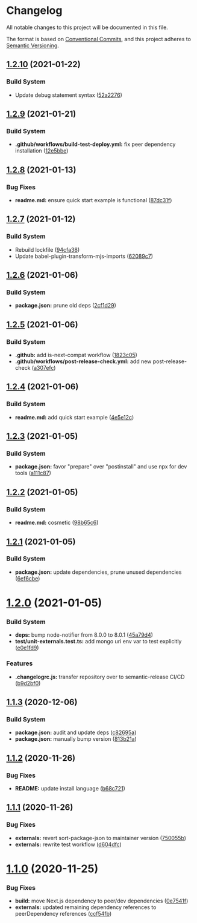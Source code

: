 # Changelog

All notable changes to this project will be documented in this file.

The format is based on [Conventional Commits][1], and this project adheres to
[Semantic Versioning][2].

## [1.2.10][3] (2021-01-22)

### Build System

- Update debug statement syntax ([52a2276][4])

## [1.2.9][5] (2021-01-21)

### Build System

- **.github/workflows/build-test-deploy.yml:** fix peer dependency installation
  ([12e5bbe][6])

## [1.2.8][7] (2021-01-13)

### Bug Fixes

- **readme.md:** ensure quick start example is functional ([87dc31f][8])

## [1.2.7][9] (2021-01-12)

### Build System

- Rebuild lockfile ([94cfa38][10])
- Update babel-plugin-transform-mjs-imports ([62089c7][11])

## [1.2.6][12] (2021-01-06)

### Build System

- **package.json:** prune old deps ([2cf1d29][13])

## [1.2.5][14] (2021-01-06)

### Build System

- **.github:** add is-next-compat workflow ([1823c05][15])
- **.github/workflows/post-release-check.yml:** add new post-release-check
  ([a307efc][16])

## [1.2.4][17] (2021-01-06)

### Build System

- **readme.md:** add quick start example ([4e5e12c][18])

## [1.2.3][19] (2021-01-05)

### Build System

- **package.json:** favor "prepare" over "postinstall" and use npx for dev tools
  ([a111c87][20])

## [1.2.2][21] (2021-01-05)

### Build System

- **readme.md:** cosmetic ([98b65c6][22])

## [1.2.1][23] (2021-01-05)

### Build System

- **package.json:** update dependencies, prune unused dependencies
  ([6ef6cbe][24])

# [1.2.0][25] (2021-01-05)

### Build System

- **deps:** bump node-notifier from 8.0.0 to 8.0.1 ([45a79d4][26])
- **test/unit-externals.test.ts:** add mongo uri env var to test explicitly
  ([e0e1fd9][27])

### Features

- **.changelogrc.js:** transfer repository over to semantic-release CI/CD
  ([b9d2bf0][28])

## [1.1.3][29] (2020-12-06)

### Build System

- **package.json:** audit and update deps ([c82695a][30])
- **package.json:** manually bump version ([813b21a][31])

## [1.1.2][32] (2020-11-26)

### Bug Fixes

- **README:** update install language ([b68c721][33])

## [1.1.1][34] (2020-11-26)

### Bug Fixes

- **externals:** revert sort-package-json to maintainer version ([750055b][35])
- **externals:** rewrite test workflow ([d604dfc][36])

# [1.1.0][37] (2020-11-25)

### Bug Fixes

- **build:** move Next.js dependency to peer/dev dependencies ([0e7541f][38])
- **externals:** updated remaining dependency references to peerDependency
  references ([ccf54fb][39])

[1]: https://conventionalcommits.org
[2]: https://semver.org
[3]:
  https://github.com/Xunnamius/next-test-api-route-handler/compare/v1.2.9...v1.2.10
[4]:
  https://github.com/Xunnamius/next-test-api-route-handler/commit/52a22765e17759271e7ba6c83ce9f3609500b5f3
[5]:
  https://github.com/Xunnamius/next-test-api-route-handler/compare/v1.2.8...v1.2.9
[6]:
  https://github.com/Xunnamius/next-test-api-route-handler/commit/12e5bbe1bf36fda3ef938c7ed7cd445fec3901c9
[7]:
  https://github.com/Xunnamius/next-test-api-route-handler/compare/v1.2.7...v1.2.8
[8]:
  https://github.com/Xunnamius/next-test-api-route-handler/commit/87dc31f264682d8048ee8d4cba4dbf866666bf07
[9]:
  https://github.com/Xunnamius/next-test-api-route-handler/compare/v1.2.6...v1.2.7
[10]:
  https://github.com/Xunnamius/next-test-api-route-handler/commit/94cfa3806bfa0250e9b2dd5b3abfb2ff65c77c6a
[11]:
  https://github.com/Xunnamius/next-test-api-route-handler/commit/62089c79f6c9b585d2bb8ca0a8b87bd355b8695f
[12]:
  https://github.com/Xunnamius/next-test-api-route-handler/compare/v1.2.5...v1.2.6
[13]:
  https://github.com/Xunnamius/next-test-api-route-handler/commit/2cf1d29159fb746dc4a7c09a8193e46c6bec3823
[14]:
  https://github.com/Xunnamius/next-test-api-route-handler/compare/v1.2.4...v1.2.5
[15]:
  https://github.com/Xunnamius/next-test-api-route-handler/commit/1823c055f034e528337c68d710164097e423f6e2
[16]:
  https://github.com/Xunnamius/next-test-api-route-handler/commit/a307efcf2cdf60679d68fab385bdc8951a476ace
[17]:
  https://github.com/Xunnamius/next-test-api-route-handler/compare/v1.2.3...v1.2.4
[18]:
  https://github.com/Xunnamius/next-test-api-route-handler/commit/4e5e12c0df4fc80abb696d32718440ff294902e7
[19]:
  https://github.com/Xunnamius/next-test-api-route-handler/compare/v1.2.2...v1.2.3
[20]:
  https://github.com/Xunnamius/next-test-api-route-handler/commit/a111c87ccd863ce4dac85a5bd0281d87affe3b63
[21]:
  https://github.com/Xunnamius/next-test-api-route-handler/compare/v1.2.1...v1.2.2
[22]:
  https://github.com/Xunnamius/next-test-api-route-handler/commit/98b65c6da330040e4bcbc22fe28db87c3965fd0e
[23]:
  https://github.com/Xunnamius/next-test-api-route-handler/compare/v1.2.0...v1.2.1
[24]:
  https://github.com/Xunnamius/next-test-api-route-handler/commit/6ef6cbeb143648eb1fed5eff39071a06e7354275
[25]:
  https://github.com/Xunnamius/next-test-api-route-handler/compare/v1.1.3...v1.2.0
[26]:
  https://github.com/Xunnamius/next-test-api-route-handler/commit/45a79d41835b5146912511f8b583c9128d154cf9
[27]:
  https://github.com/Xunnamius/next-test-api-route-handler/commit/e0e1fd951fbe63c04c264ad11ab1fa7a39e1679a
[28]:
  https://github.com/Xunnamius/next-test-api-route-handler/commit/b9d2bf010fba4b163e1eea0801271292a0e74308
[29]:
  https://github.com/Xunnamius/next-test-api-route-handler/compare/v1.1.2...v1.1.3
[30]:
  https://github.com/Xunnamius/next-test-api-route-handler/commit/c82695a8816b6cd5f0e11d09cc2f948a30a416e9
[31]:
  https://github.com/Xunnamius/next-test-api-route-handler/commit/813b21ad1e2c78594903b3a8f504f4460d8e506e
[32]:
  https://github.com/Xunnamius/next-test-api-route-handler/compare/v1.1.1...v1.1.2
[33]:
  https://github.com/Xunnamius/next-test-api-route-handler/commit/b68c721e5100baa883c7096e5cc4e81c1c60ed00
[34]:
  https://github.com/Xunnamius/next-test-api-route-handler/compare/v1.1.0...v1.1.1
[35]:
  https://github.com/Xunnamius/next-test-api-route-handler/commit/750055b92699fc7f1c06349ccdb0ddc0179f891a
[36]:
  https://github.com/Xunnamius/next-test-api-route-handler/commit/d604dfc39d2e77cbe1234b8349a2ecef81a9e54a
[37]:
  https://github.com/Xunnamius/next-test-api-route-handler/compare/v1.0.10...v1.1.0
[38]:
  https://github.com/Xunnamius/next-test-api-route-handler/commit/0e7541fbecd2e3bacc124f624bfca2b56ceeb89f
[39]:
  https://github.com/Xunnamius/next-test-api-route-handler/commit/ccf54fb480e35961647900d345149d3cd1cf60d8
